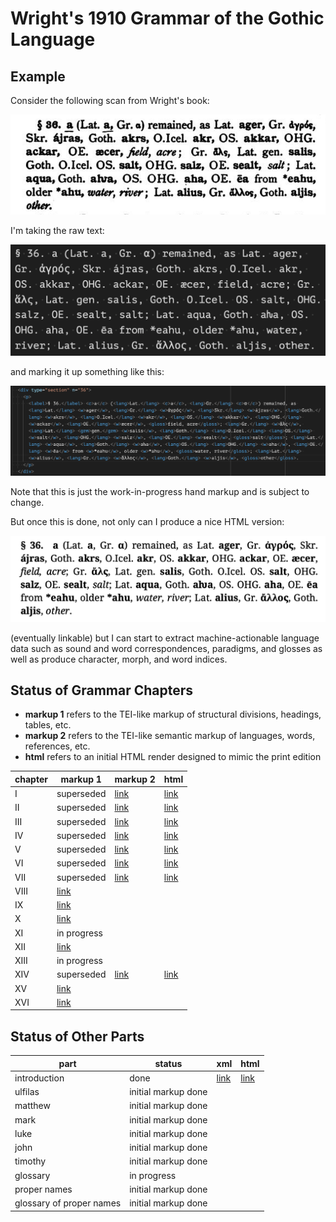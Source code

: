 # Wright's 1910 Grammar of the Gothic Language

## Example

Consider the following scan from Wright's book:

![](https://raw.githubusercontent.com/jtauber/gothica/main/wright-1910-grammar/img/img1.png)

I'm taking the raw text:

![](https://raw.githubusercontent.com/jtauber/gothica/main/wright-1910-grammar/img/img2.png)

and marking it up something like this:

![](https://raw.githubusercontent.com/jtauber/gothica/main/wright-1910-grammar/img/img3.png)

Note that this is just the work-in-progress hand markup and is subject to change.

But once this is done, not only can I produce a nice HTML version:

![](https://raw.githubusercontent.com/jtauber/gothica/main/wright-1910-grammar/img/img4.png)

(eventually linkable) but I can start to extract machine-actionable language data such as sound and word correspondences, paradigms, and glosses as well as produce character, morph, and word indices.

## Status of Grammar Chapters

* **markup 1** refers to the TEI-like markup of structural divisions, headings, tables, etc.
* **markup 2** refers to the TEI-like semantic markup of languages, words, references, etc.
* **html** refers to an initial HTML render designed to mimic the print edition

| chapter | markup 1              | markup 2              | html                        |
|---------|-----------------------|-----------------------|-----------------------------|
| I       | superseded            | [link](chapter01.xml) | [link](html/chapter01.html)|
| II      | superseded            | [link](chapter02.xml) | [link](html/chapter02.html) |
| III     | superseded            | [link](chapter03.xml) | [link](html/chapter03.html) |
| IV      | superseded            | [link](chapter04.xml) | [link](html/chapter04.html) |
| V       | superseded            | [link](chapter05.xml) | [link](html/chapter05.html) |
| VI      | superseded            | [link](chapter06.xml) | [link](html/chapter06.html) |
| VII     | superseded            | [link](chapter07.xml) | [link](html/chapter07.html) |
| VIII    | [link](chapter08.xml) |                       |                             |
| IX      | [link](chapter09.xml) |                       |                             |
| X       | [link](chapter10.xml) |                       |                             |
| XI      | in progress           |                       |                             |
| XII     | [link](chapter12.xml) |                       |                             |
| XIII    | in progress           |                       |                             |
| XIV     | superseded            | [link](chapter14.xml) | [link](html/chapter14.html) |
| XV      | [link](chapter15.xml) |                       |                             |
| XVI     | [link](chapter16.xml) |                       |                             |

## Status of Other Parts

| part                     | status              | xml                      | html                           |
|--------------------------|---------------------|--------------------------|--------------------------------|
| introduction             | done                | [link](introduction.xml) | [link](html/introduction.html) |
| ulfilas                  | initial markup done |                          |                                |
| matthew                  | initial markup done |                          |                                |
| mark                     | initial markup done |                          |                                |
| luke                     | initial markup done |                          |                                |
| john                     | initial markup done |                          |                                |
| timothy                  | initial markup done |                          |                                |
| glossary                 | in progress         |                          |                                |
| proper names             | initial markup done |                          |                                |
| glossary of proper names | initial markup done |                          |                                |
